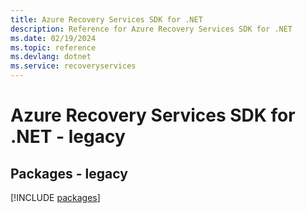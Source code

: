 ```yaml
---
title: Azure Recovery Services SDK for .NET
description: Reference for Azure Recovery Services SDK for .NET
ms.date: 02/19/2024
ms.topic: reference
ms.devlang: dotnet
ms.service: recoveryservices
---
```

# Azure Recovery Services SDK for .NET - legacy
## Packages - legacy
[!INCLUDE [packages](recovery-services-index.md)]